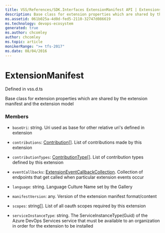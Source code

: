 ```yaml
---
title: VSS/References/SDK.Interfaces ExtensionManifest API | Extensions for Azure DevOps Services
description: Base class for extension properties which are shared by the extension manifest and the extension model
ms.assetid: 061b025a-4d0d-fed5-2110-32747d086619
ms.technology: devops-ecosystem
generated: true
ms.author: chcomley
author: chcomley
ms.topic: article
monikerRange: ">= tfs-2017"
ms.date: 08/04/2016
---
```


# ExtensionManifest

Defined in vss.d.ts

Base class for extension properties which are shared by the extension manifest and the extension model

### Members

- `baseUri`: string. Uri used as base for other relative uri&#x27;s defined in extension

- `contributions`: [Contribution](../../../VSS/References/SDK_Interfaces/Contribution.md)[]. List of contributions made by this extension

- `contributionTypes`: [ContributionType](../../../VSS/References/SDK_Interfaces/ContributionType.md)[]. List of contribution types defined by this extension

- `eventCallbacks`: [ExtensionEventCallbackCollection](../../../VSS/References/SDK_Interfaces/ExtensionEventCallbackCollection.md). Collection of endpoints that get called when particular extension events occur

- `language`: string. Language Culture Name set by the Gallery

- `manifestVersion`: any. Version of the extension manifest format/content

- `scopes`: string[]. List of all oauth scopes required by this extension

- `serviceInstanceType`: string. The ServiceInstanceType(Guid) of the Azure DevOps Services service that must be available to an organization in order for the extension to be installed
